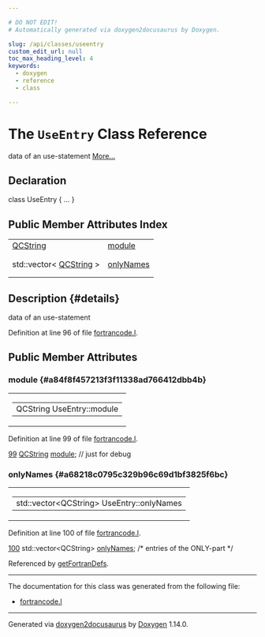 ```yaml
---

# DO NOT EDIT!
# Automatically generated via doxygen2docusaurus by Doxygen.

slug: /api/classes/useentry
custom_edit_url: null
toc_max_heading_level: 4
keywords:
  - doxygen
  - reference
  - class

---
```


<div class="doxyPage">

# The `UseEntry` Class Reference

<p>data of an use-statement <a href="#details">More...</a></p>

## Declaration

<div class="doxyDeclaration">
class UseEntry { ... }
</div>

## Public Member Attributes Index

<table class="doxyMembersIndex">

<tr class="doxyMemberIndexItem">
<td class="doxyMemberIndexItemType" align="left" valign="top"><a href="/web-doxygen/docs/api/classes/qcstring">QCString</a></td>
<td class="doxyMemberIndexItemName" align="left" valign="top"><a href="#a84f8f457213f3f11338ad766412dbb4b">module</a></td>
</tr>
<tr class="doxyMemberIndexDescription">
<td class="doxyMemberIndexDescriptionLeft"></td>
<td class="doxyMemberIndexDescriptionRight">
</td>
</tr>
<tr class="doxyMemberIndexSeparator">
<td class="doxyMemberIndexSeparator" colspan="2"></td>
</tr>

<tr class="doxyMemberIndexItem">
<td class="doxyMemberIndexItemType" align="left" valign="top">std::vector&lt; <a href="/web-doxygen/docs/api/classes/qcstring">QCString</a> &gt;</td>
<td class="doxyMemberIndexItemName" align="left" valign="top"><a href="#a68218c0795c329b96c69d1bf3825f6bc">onlyNames</a></td>
</tr>
<tr class="doxyMemberIndexDescription">
<td class="doxyMemberIndexDescriptionLeft"></td>
<td class="doxyMemberIndexDescriptionRight">
</td>
</tr>
<tr class="doxyMemberIndexSeparator">
<td class="doxyMemberIndexSeparator" colspan="2"></td>
</tr>

</table>

## Description {#details}

<p>data of an use-statement</p>

<p>Definition at line 96 of file <a href="/web-doxygen/docs/api/files/src/fortrancode-l">fortrancode.l</a>.</p>


<div class="doxySectionDef">

## Public Member Attributes

### module {#a84f8f457213f3f11338ad766412dbb4b}

<div class="doxyMemberItem">
<div class="doxyMemberProto">
<table class="doxyMemberLabels">
<tr class="doxyMemberLabels">
<td class="doxyMemberLabelsLeft">
<table class="doxyMemberName">
<tr>
<td class="doxyMemberName">QCString UseEntry::module</td>
</tr>
</table>
</td>
</tr>
</table>
</div>
<div class="doxyMemberDoc">



<p>Definition at line 99 of file <a href="/web-doxygen/docs/api/files/src/fortrancode-l">fortrancode.l</a>.</p>


<div class="doxyProgramListing">

<div class="doxyCodeLine"><span class="doxyLineNumber"><a href="#a84f8f457213f3f11338ad766412dbb4b">99</a></span><span class="doxyLineContent"><span class="doxyHighlight">   <a href="/web-doxygen/docs/api/classes/qcstring">QCString</a> <a href="#a84f8f457213f3f11338ad766412dbb4b">module</a>; </span><span class="doxyHighlightComment">// just for debug</span></span></div>

</div>

</div>
</div>

### onlyNames {#a68218c0795c329b96c69d1bf3825f6bc}

<div class="doxyMemberItem">
<div class="doxyMemberProto">
<table class="doxyMemberLabels">
<tr class="doxyMemberLabels">
<td class="doxyMemberLabelsLeft">
<table class="doxyMemberName">
<tr>
<td class="doxyMemberName">std::vector&lt;QCString&gt; UseEntry::onlyNames</td>
</tr>
</table>
</td>
</tr>
</table>
</div>
<div class="doxyMemberDoc">



<p>Definition at line 100 of file <a href="/web-doxygen/docs/api/files/src/fortrancode-l">fortrancode.l</a>.</p>


<div class="doxyProgramListing">

<div class="doxyCodeLine"><span class="doxyLineNumber"><a href="#a68218c0795c329b96c69d1bf3825f6bc">100</a></span><span class="doxyLineContent"><span class="doxyHighlight">   std::vector&lt;QCString&gt; <a href="#a68218c0795c329b96c69d1bf3825f6bc">onlyNames</a>;   </span><span class="doxyHighlightComment">/* entries of the ONLY-part */</span></span></div>

</div>


<p>Referenced by <a href="/web-doxygen/docs/api/files/src/fortrancode-l/#aa3d64c285d12ea68252876251ea0fc2d">getFortranDefs</a>.</p>

</div>
</div>

</div>

<hr/>

The documentation for this class was generated from the following file:

<ul>
<li><a href="/web-doxygen/docs/api/files/src/fortrancode-l">fortrancode.l</a></li>
</ul>

<hr/>

<p class="doxyGeneratedBy">Generated via <a href="https://github.com/xpack/doxygen2docusaurus">doxygen2docusaurus</a> by <a href="https://www.doxygen.nl">Doxygen</a> 1.14.0.</p>

</div>
